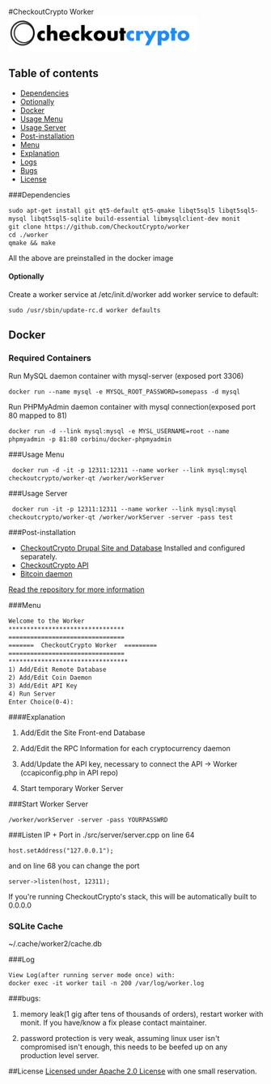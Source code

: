 #CheckoutCrypto Worker
![Alt text](https://github.com/CheckoutCrypto/crypto-api/blob/master/control/2fa/images/checkoutcrypto_logo.jpg "CheckoutCrypto logo")

## Table of contents

- [Dependencies](#dependencies)
- [Optionally](#optionally)
- [Docker](#docker)
- [Usage Menu](#usage-menu)
- [Usage Server](#usage-server)
- [Post-installation](#post-installation)
- [Menu](#menu)
- [Explanation](#explanation)
- [Logs](#logs)
- [Bugs](#bugs)
- [License](#license)

###Dependencies

```
sudo apt-get install git qt5-default qt5-qmake libqt5sql5 libqt5sql5-mysql libqt5sql5-sqlite build-essential libmysqlclient-dev monit
git clone https://github.com/CheckoutCrypto/worker
cd ./worker
qmake && make
```
All the above are preinstalled in the docker image

#### Optionally
Create a worker service at /etc/init.d/worker
add worker service to default:

```
sudo /usr/sbin/update-rc.d worker defaults
```

## Docker
### Required Containers
Run MySQL daemon container with mysql-server (exposed port 3306)

```
docker run --name mysql -e MYSQL_ROOT_PASSWORD=somepass -d mysql
```

Run PHPMyAdmin daemon container with mysql connection(exposed port 80 mapped to 81)

```
docker run -d --link mysql:mysql -e MYSL_USERNAME=root --name phpmyadmin -p 81:80 corbinu/docker-phpmyadmin
```

###Usage Menu

```
 docker run -d -it -p 12311:12311 --name worker --link mysql:mysql checkoutcrypto/worker-qt /worker/workServer
```

###Usage Server

```
 docker run -it -p 12311:12311 --name worker --link mysql:mysql checkoutcrypto/worker-qt /worker/workServer -server -pass test
```


###Post-installation

- [CheckoutCrypto Drupal Site and Database](https://registry.hub.docker.com/u/checkoutcrypto/site/) Installed and configured separately.
- [CheckoutCrypto API](https://registry.hub.docker.com/u/checkoutcrypto/crypto-api/)
- [Bitcoin daemon](https://bitcoin.org/en/download)

[Read the repository for more information](https://github.com/CheckoutCrypto/worker) 

###Menu

```
Welcome to the Worker 
********************************
================================
=======  CheckoutCrypto Worker  =========
================================
*********************************
1) Add/Edit Remote Database
2) Add/Edit Coin Daemon
3) Add/Edit API Key
4) Run Server
Enter Choice(0-4): 
```

####Explanation
1. Add/Edit the Site Front-end Database

2. Add/Edit the RPC Information for each cryptocurrency daemon

3. Add/Update the API key, necessary to connect the API -> Worker (ccapiconfig.php in API repo)

4. Start temporary Worker Server

###Start Worker Server
```
/worker/workServer -server -pass YOURPASSWRD   
```

###Listen IP + Port
in ./src/server/server.cpp on line 64
```
host.setAddress("127.0.0.1"); 
```

and on line 68 you can change the port
```
server->listen(host, 12311);
```

If you're running CheckoutCrypto's stack, this will be automatically built to 0.0.0.0

### SQLite Cache
~/.cache/worker2/cache.db

###Log

```
View Log(after running server mode once) with:
docker exec -it worker tail -n 200 /var/log/worker.log
```

###bugs: 
1. memory leak(1 gig after tens of thousands of orders), restart worker with monit.  If you have/know a fix please contact maintainer.

2. password protection is very weak, assuming linux user isn't compromised isn't enough, this needs to be beefed up on any production level server.

##License
[Licensed under Apache 2.0 License](https://github.com/CheckoutCrypto/site/blob/master/COPYRIGHT) with one small reservation.
